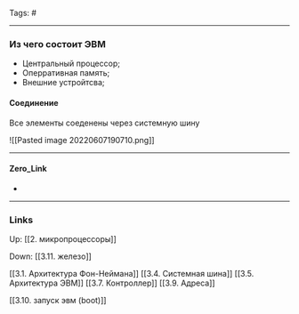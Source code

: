 Tags: #
***
### Из чего состоит ЭВМ
- Центральный процессор;
- Оперративная память;
- Внешние устройтсва;
#### Соединение
Все элементы соеденены через системную шину

![[Pasted image 20220607190710.png]]

***
#### Zero_Link
- 
***
### Links
Up:
[[2. микропроцессоры]]

Down:
[[3.11. железо]]

[[3.1. Архитектура Фон-Неймана]]
[[3.4. Системная шина]]
[[3.5. Архитектура ЭВМ]]
[[3.7. Контроллер]]
[[3.9. Адреса]]

[[3.10. запуск эвм (boot)]]

